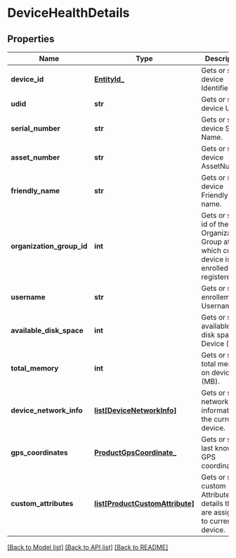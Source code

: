 # DeviceHealthDetails

## Properties
Name | Type | Description | Notes
------------ | ------------- | ------------- | -------------
**device_id** | [**EntityId_**](EntityId_.md) | Gets or sets device Identifier. | [optional] 
**udid** | **str** | Gets or sets device UDID. | [optional] 
**serial_number** | **str** | Gets or sets device Serial Name. | [optional] 
**asset_number** | **str** | Gets or sets device AssetNumber. | [optional] 
**friendly_name** | **str** | Gets or sets device Friendly name. | [optional] 
**organization_group_id** | **int** | Gets or sets id of the Organization Group at which current device is enrolled or registered. | [optional] 
**username** | **str** | Gets or sets enrollemnt Username. | [optional] 
**available_disk_space** | **int** | Gets or sets available free disk space on Device (MB). | [optional] 
**total_memory** | **int** | Gets or sets total memory on device (MB). | [optional] 
**device_network_info** | [**list[DeviceNetworkInfo]**](DeviceNetworkInfo.md) | Gets or sets network information of the current device. | [optional] 
**gps_coordinates** | [**ProductGpsCoordinate_**](ProductGpsCoordinate_.md) | Gets or sets last known GPS coordinate. | [optional] 
**custom_attributes** | [**list[ProductCustomAttribute]**](ProductCustomAttribute.md) | Gets or sets custom Attributes details that are assigned to current device. | [optional] 

[[Back to Model list]](../README.md#documentation-for-models) [[Back to API list]](../README.md#documentation-for-api-endpoints) [[Back to README]](../README.md)


